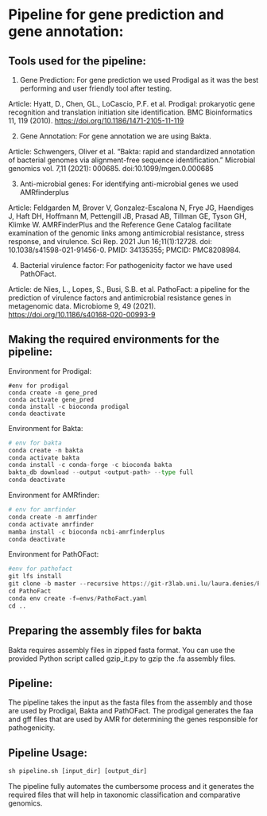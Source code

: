 # Pipeline for gene prediction and gene annotation: 

## Tools used for the pipeline: 

1. Gene Prediction: 
For gene prediction we used Prodigal as it was the best performing and user friendly tool after testing.

Article: Hyatt, D., Chen, GL., LoCascio, P.F. et al. Prodigal: prokaryotic gene recognition and translation initiation site identification. BMC Bioinformatics 11, 119 (2010). https://doi.org/10.1186/1471-2105-11-119

2. Gene Annotation: 
For gene annotation we are using Bakta. 

Article: Schwengers, Oliver et al. “Bakta: rapid and standardized annotation of bacterial genomes via alignment-free sequence identification.” Microbial genomics vol. 7,11 (2021): 000685. doi:10.1099/mgen.0.000685

3. Anti-microbial genes: For identifying anti-microbial genes we used AMRfinderplus

Article: Feldgarden M, Brover V, Gonzalez-Escalona N, Frye JG, Haendiges J, Haft DH, Hoffmann M, Pettengill JB, Prasad AB, Tillman GE, Tyson GH, Klimke W. AMRFinderPlus and the Reference Gene Catalog facilitate examination of the genomic links among antimicrobial resistance, stress response, and virulence. Sci Rep. 2021 Jun 16;11(1):12728. doi: 10.1038/s41598-021-91456-0. PMID: 34135355; PMCID: PMC8208984.

4. Bacterial virulence factor: For pathogenicity factor we have used PathOFact. 

Article: de Nies, L., Lopes, S., Busi, S.B. et al. PathoFact: a pipeline for the prediction of virulence factors and antimicrobial resistance genes in metagenomic data. Microbiome 9, 49 (2021). https://doi.org/10.1186/s40168-020-00993-9

 
## Making the required environments for the pipeline: 
Environment for Prodigal: 
```pythonng a
#env for prodigal
conda create -n gene_pred
conda activate gene_pred
conda install -c bioconda prodigal
conda deactivate
```
Environment for Bakta: 
```python
# env for bakta
conda create -n bakta
conda activate bakta
conda install -c conda-forge -c bioconda bakta
bakta_db download --output <output-path> --type full
conda deactivate 
```
Environment for AMRfinder:
```python
# env for amrfinder
conda create -n amrfinder
conda activate amrfinder
mamba install -c bioconda ncbi-amrfinderplus
conda deactivate
```
Environment for PathOFact: 
```python
#env for pathofact
git lfs install
git clone -b master --recursive https://git-r3lab.uni.lu/laura.denies/PathoFact.git
cd PathoFact
conda env create -f=envs/PathoFact.yaml
cd ..
```
## Preparing the assembly files for bakta
Bakta requires assembly files in zipped fasta format. You can use the provided Python script called gzip_it.py to gzip the .fa assembly files.

## Pipeline:
The pipeline takes the input as the fasta files from the assembly and those are used by Prodigal, Bakta and PathOFact. The prodigal generates the faa and gff files that are used by AMR for determining the genes responsible for pathogenicity.

## Pipeline Usage: 

```python
sh pipeline.sh [input_dir] [output_dir]
```

The pipeline fully automates the cumbersome process and it generates the required files that will help in taxonomic classification and comparative genomics.  



